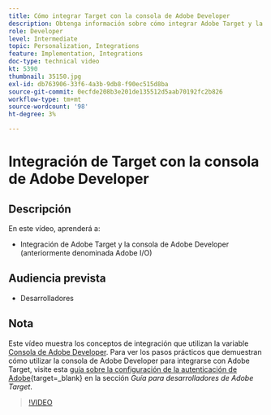 ```yaml
---
title: Cómo integrar Target con la consola de Adobe Developer
description: Obtenga información sobre cómo integrar Adobe Target y la consola de Adobe Developer.
role: Developer
level: Intermediate
topic: Personalization, Integrations
feature: Implementation, Integrations
doc-type: technical video
kt: 5390
thumbnail: 35150.jpg
exl-id: db763906-33f6-4a3b-9db8-f90ec515d8ba
source-git-commit: 0ecfde208b3e201de135512d5aab70192fc2b826
workflow-type: tm+mt
source-wordcount: '98'
ht-degree: 3%

---
```


# Integración de Target con la consola de Adobe Developer

## Descripción

En este vídeo, aprenderá a:

* Integración de Adobe Target y la consola de Adobe Developer (anteriormente denominada Adobe I/O)

## Audiencia prevista

* Desarrolladores

## Nota

Este vídeo muestra los conceptos de integración que utilizan la variable [Consola de Adobe Developer](https://developer.adobe.com/developer-console/). Para ver los pasos prácticos que demuestran cómo utilizar la consola de Adobe Developer para integrarse con Adobe Target, visite esta [guía sobre la configuración de la autenticación de Adobe](https://developer.adobe.com/target/before-administer/configure-authentication/){target=_blank} en la sección *Guía para desarrolladores de Adobe Target*.

>[!VIDEO](https://video.tv.adobe.com/v/35150/?quality=12)
